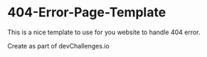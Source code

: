 # 404-Error-Page-Template
This is a nice template to use for you website to handle 404 error.

Create as part of devChallenges.io

